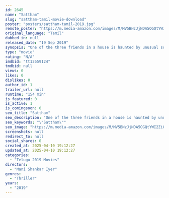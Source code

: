 ```yaml
---
id: 2645
name: "Sattham"
slug: "sattham-tamil-movie-download"
poster: "posters/sattham-tamil-2019.jpg"
remote_poster: "https://m.media-amazon.com/images/M/MV5BNzJjNDA5OGQtYWI2Zi00YjJjLWI1MDUtN2QxOTA5YTEyM2I0XkEyXkFqcGdeQXVyMTIwNDAzODE0._V1_SX300.jpg"
original_language: "Tamil"
dubbed_in: null
released_date: "19 Sep 2019"
synopsis: "One of the three friends in a house is haunted by unusual sounds which is heard by him alone and he tries to unwind himself beyond all odds."
type: "movie"
rating: "N/A"
imdbid: "tt12659124"
tmdbid: null
views: 0
likes: 0
dislikes: 0
author_id: 1
trailer_url: null
runtime: "154 min"
is_featured: 0
is_active: 1
is_comingsoon: 0
seo_title: "Sattham"
seo_description: "One of the three friends in a house is haunted by unusual sounds which is heard by him alone and he tries to unwind himself beyond all odds."
seo_keywords: "\"Sattham\""
seo_image: "https://m.media-amazon.com/images/M/MV5BNzJjNDA5OGQtYWI2Zi00YjJjLWI1MDUtN2QxOTA5YTEyM2I0XkEyXkFqcGdeQXVyMTIwNDAzODE0._V1_SX300.jpg"
screenshots: null
redirect_to: null
social_shares: 0
created_at: 2025-04-10 19:12:27
updated_at: 2025-04-10 19:12:27
categories:
  - "Telugu 2019 Movies"
directors:
  - "Mani Shankar Iyer"
genres:
  - "Thriller"
years:
  - "2019"
---
```

